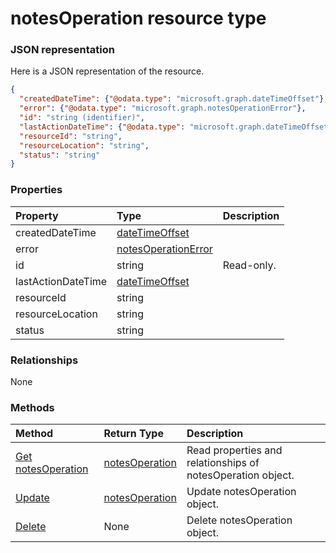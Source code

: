 # notesOperation resource type



### JSON representation

Here is a JSON representation of the resource.

<!-- {
  "blockType": "resource",
  "optionalProperties": [

  ],
  "@odata.type": "microsoft.graph.notesoperation"
}-->

```json
{
  "createdDateTime": {"@odata.type": "microsoft.graph.dateTimeOffset"},
  "error": {"@odata.type": "microsoft.graph.notesOperationError"},
  "id": "string (identifier)",
  "lastActionDateTime": {"@odata.type": "microsoft.graph.dateTimeOffset"},
  "resourceId": "string",
  "resourceLocation": "string",
  "status": "string"
}

```
### Properties
| Property	   | Type	|Description|
|:---------------|:--------|:----------|
|createdDateTime|[dateTimeOffset](datetimeoffset.md)||
|error|[notesOperationError](notesoperationerror.md)||
|id|string| Read-only.|
|lastActionDateTime|[dateTimeOffset](datetimeoffset.md)||
|resourceId|string||
|resourceLocation|string||
|status|string||

### Relationships
None


### Methods

| Method		   | Return Type	|Description|
|:---------------|:--------|:----------|
|[Get notesOperation](../api/notesoperation_get.md) | [notesOperation](notesoperation.md) |Read properties and relationships of notesOperation object.|
|[Update](../api/notesoperation_update.md) | [notesOperation](notesoperation.md)	|Update notesOperation object. |
|[Delete](../api/notesoperation_delete.md) | None |Delete notesOperation object. |

<!-- uuid: 8fcb5dbc-d5aa-4681-8e31-b001d5168d79
2015-10-25 14:57:30 UTC -->
<!-- {
  "type": "#page.annotation",
  "description": "notesOperation resource",
  "keywords": "",
  "section": "documentation",
  "tocPath": ""
}-->